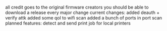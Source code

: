 all credit goes to the original firmware creators
you should be able to download a release every major change
current changes:
added deauth + verify attk
added some qol to wifi scan
added a bunch of ports in port scan
planned features:
detect and send print job for local printers
